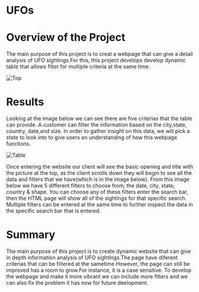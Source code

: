 # UFOs

# Overview of the Project
The main purpose of this project is to creat a webpage that can give a detail analysis of UFO sightings.For this, this project develops develop dynamic table that allows filter for multiple criteria at the same time.

![Top](https://user-images.githubusercontent.com/78656720/117557753-50839f00-b044-11eb-8bb3-2253620734c8.png)



# Results
Looking at the image below we can see there are five criterias that the table can provide.
A customer can filter the information based on the city,state, country, date,and size.
In order to gather insight on this data, we will pick a state to look into to give users an understanding of how this webpage functions.

![Table](https://user-images.githubusercontent.com/78656720/117557674-9ab85080-b043-11eb-821f-5e9c8dad33cd.png)

Once entering the website our client will see the basic opening and title with the picture at the top, as the client scrolls down they will begin to see all the data and filters that we have(which is in the image below). From this image below we have 5 different filters to choose from; the date, city, state, country & shape. You can choose any of these filters enter the search bar, then the HTML page will show all of the sightings for that specific search. Multiple filters can be entered at the same time to further inspect the data in the specific search bar that is entered.

# Summary
The main purpose of this project is to create dynamic website that can give in depth information analysis of UFO sightings.The page have diferent criterias that can be filtered at the sametime.However, the page can still be improved has a room to grow.For instance, it is a case sensitive. To develop the webpage and make it more vibrant we can include more filters and we can also fix the problem it has now for future deelopment.
